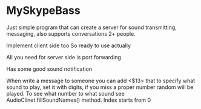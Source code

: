 # MySkypeBass
Just simple program that can create a server for sound transmitting, messaging,
also supports conversations 2+ people.

Implement client side too
So ready to use actually

All you need for server side is port forwarding

Has some good sound notification

When write a message to someone you can add <$13> that to specify 
what sound to play, set it with digits, if you miss a proper number
random will be played. To see what number to what sound see
AudioClinet.fillSoundNames() method. Index starts from 0

